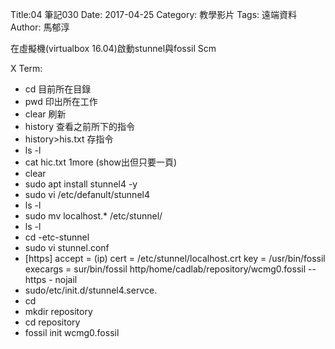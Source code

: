Title:04 筆記030
Date: 2017-04-25
Category: 教學影片
Tags: 遠端資料
Author: 馬郁淳


 
在虛擬機(virtualbox 16.04)啟動stunnel與fossil Scm

X Term:
- cd 目前所在目錄
- pwd 印出所在工作
- clear 刷新
- history 查看之前所下的指令
- history>his.txt 存指令
- ls -l
- cat hic.txt 1more (show出但只要一頁)
- clear
- sudo apt install stunnel4 -y
- sudo vi /etc/defanult/stunnel4
- ls -l
- sudo mv localhost.* /etc/stunnel/
- ls -l
- cd -etc-stunnel
- sudo vi stunnel.conf
- [https]
  accept = (ip)
  cert = /etc/stunnel/localhost.crt
  key = /usr/bin/fossil
  execargs = sur/bin/fossil http/home/cadlab/repository/wcmg0.fossil -- https - nojail
- sudo/etc/init.d/stunnel4.servce.
- cd
- mkdir repository
- cd repository
- fossil init wcmg0.fossil